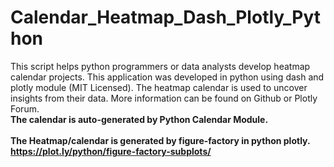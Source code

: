 # Calendar_Heatmap_Dash_Plotly_Python
This script helps python programmers or data analysts develop heatmap calendar projects. This application was developed in python using dash and plotly module (MIT Licensed). The heatmap calendar is used to uncover insights from their data. More information can be found on Github or Plotly Forum.
<br><b> The calendar is auto-generated by Python Calendar Module. </b></br>
<br><b>The Heatmap/calendar is generated by figure-factory in python plotly. https://plot.ly/python/figure-factory-subplots/</b></br>
